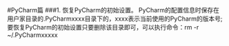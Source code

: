 #PyCharm篇
###1. 恢复PyCharm的初始设置。
    PyCharm的配置信息时保存在用户家目录的.PyCharmxxxx目录下的，xxxx表示当前使用的PyCharm的版本号; 
    要恢复PyCharm的初始设置只要删除该目录即可，可以执行命令：rm -r ~/.PyCharmxxxxx 
###
